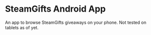 # SteamGifts Android App

An app to browse SteamGifts giveaways on your phone. Not tested on tablets as of yet.